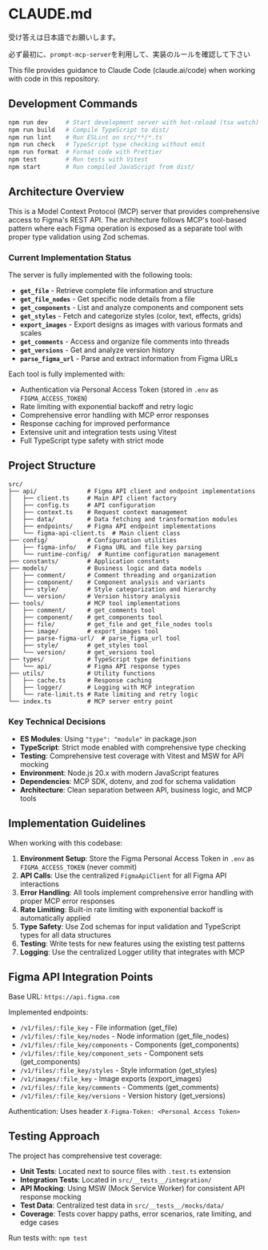# CLAUDE.md

受け答えは日本語でお願いします。

必ず最初に、`prompt-mcp-server`を利用して、実装のルールを確認して下さい

This file provides guidance to Claude Code (claude.ai/code) when working with code in this repository.

## Development Commands

```bash
npm run dev     # Start development server with hot-reload (tsx watch)
npm run build   # Compile TypeScript to dist/
npm run lint    # Run ESLint on src/**/*.ts
npm run check   # TypeScript type checking without emit
npm run format  # Format code with Prettier
npm test        # Run tests with Vitest
npm start       # Run compiled JavaScript from dist/
```

## Architecture Overview

This is a Model Context Protocol (MCP) server that provides comprehensive access to Figma's REST API. The architecture follows MCP's tool-based pattern where each Figma operation is exposed as a separate tool with proper type validation using Zod schemas.

### Current Implementation Status

The server is fully implemented with the following tools:

- **`get_file`** - Retrieve complete file information and structure
- **`get_file_nodes`** - Get specific node details from a file
- **`get_components`** - List and analyze components and component sets
- **`get_styles`** - Fetch and categorize styles (color, text, effects, grids)
- **`export_images`** - Export designs as images with various formats and scales
- **`get_comments`** - Access and organize file comments into threads
- **`get_versions`** - Get and analyze version history
- **`parse_figma_url`** - Parse and extract information from Figma URLs

Each tool is fully implemented with:

- Authentication via Personal Access Token (stored in `.env` as `FIGMA_ACCESS_TOKEN`)
- Rate limiting with exponential backoff and retry logic
- Comprehensive error handling with MCP error responses
- Response caching for improved performance
- Extensive unit and integration tests using Vitest
- Full TypeScript type safety with strict mode

## Project Structure

```
src/
├── api/              # Figma API client and endpoint implementations
│   ├── client.ts     # Main API client factory
│   ├── config.ts     # API configuration
│   ├── context.ts    # Request context management
│   ├── data/         # Data fetching and transformation modules
│   ├── endpoints/    # Figma API endpoint implementations
│   └── figma-api-client.ts  # Main client class
├── config/           # Configuration utilities
│   ├── figma-info/   # Figma URL and file key parsing
│   └── runtime-config/  # Runtime configuration management
├── constants/        # Application constants
├── models/           # Business logic and data models
│   ├── comment/      # Comment threading and organization
│   ├── component/    # Component analysis and variants
│   ├── style/        # Style categorization and hierarchy
│   └── version/      # Version history analysis
├── tools/            # MCP tool implementations
│   ├── comment/      # get_comments tool
│   ├── component/    # get_components tool
│   ├── file/         # get_file and get_file_nodes tools
│   ├── image/        # export_images tool
│   ├── parse-figma-url/  # parse_figma_url tool
│   ├── style/        # get_styles tool
│   └── version/      # get_versions tool
├── types/            # TypeScript type definitions
│   └── api/          # Figma API response types
├── utils/            # Utility functions
│   ├── cache.ts      # Response caching
│   ├── logger/       # Logging with MCP integration
│   └── rate-limit.ts # Rate limiting and retry logic
└── index.ts          # MCP server entry point
```

### Key Technical Decisions

- **ES Modules**: Using `"type": "module"` in package.json
- **TypeScript**: Strict mode enabled with comprehensive type checking
- **Testing**: Comprehensive test coverage with Vitest and MSW for API mocking
- **Environment**: Node.js 20.x with modern JavaScript features
- **Dependencies**: MCP SDK, dotenv, and zod for schema validation
- **Architecture**: Clean separation between API, business logic, and MCP tools

## Implementation Guidelines

When working with this codebase:

1. **Environment Setup**: Store the Figma Personal Access Token in `.env` as `FIGMA_ACCESS_TOKEN` (never commit)
2. **API Calls**: Use the centralized `FigmaApiClient` for all Figma API interactions
3. **Error Handling**: All tools implement comprehensive error handling with proper MCP error responses
4. **Rate Limiting**: Built-in rate limiting with exponential backoff is automatically applied
5. **Type Safety**: Use Zod schemas for input validation and TypeScript types for all data structures
6. **Testing**: Write tests for new features using the existing test patterns
7. **Logging**: Use the centralized Logger utility that integrates with MCP

## Figma API Integration Points

Base URL: `https://api.figma.com`

Implemented endpoints:

- `/v1/files/:file_key` - File information (get_file)
- `/v1/files/:file_key/nodes` - Node information (get_file_nodes)
- `/v1/files/:file_key/components` - Components (get_components)
- `/v1/files/:file_key/component_sets` - Component sets (get_components)
- `/v1/files/:file_key/styles` - Style information (get_styles)
- `/v1/images/:file_key` - Image exports (export_images)
- `/v1/files/:file_key/comments` - Comments (get_comments)
- `/v1/files/:file_key/versions` - Version history (get_versions)

Authentication: Uses header `X-Figma-Token: <Personal Access Token>`

## Testing Approach

The project has comprehensive test coverage:

- **Unit Tests**: Located next to source files with `.test.ts` extension
- **Integration Tests**: Located in `src/__tests__/integration/`
- **API Mocking**: Using MSW (Mock Service Worker) for consistent API response mocking
- **Test Data**: Centralized test data in `src/__tests__/mocks/data/`
- **Coverage**: Tests cover happy paths, error scenarios, rate limiting, and edge cases

Run tests with: `npm test`
